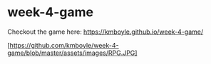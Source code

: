# week-4-game

Checkout the game here: https://kmboyle.github.io/week-4-game/

[https://github.com/kmboyle/week-4-game/blob/master/assets/images/RPG.JPG]
